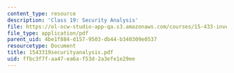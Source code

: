 ```yaml
---
content_type: resource
description: 'Class 19: Security Analysis'
file: https://ol-ocw-studio-app-qa.s3.amazonaws.com/courses/15-433-investments-spring-2003/ffbc3f7faa47ea6af53d2a3efe1e29ee_1543319securityanalysis.pdf
file_type: application/pdf
parent_uid: 4be1f884-d157-9503-db44-b340309e0537
resourcetype: Document
title: 1543319securityanalysis.pdf
uid: ffbc3f7f-aa47-ea6a-f53d-2a3efe1e29ee
---
```

